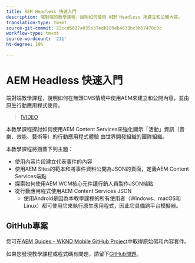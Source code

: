 ```yaml
---
title: AEM Headless 快速入門
description: 端對端的教學課程，說明如何使用 AEM Headless 來建立和公開內容。
translation-type: tm+mt
source-git-commit: 22ccd6627a035b37edb180eb4633bc3b57470c0c
workflow-type: tm+mt
source-wordcount: '211'
ht-degree: 10%

---
```



# AEM Headless 快速入門

端對端教學課程，說明如何在無頭CMS情境中使用AEM來建立和公開內容，並由原生行動應用程式使用。

>[!VIDEO](https://video.tv.adobe.com/v/28315/?quality=12&learn=on)

本教學課程探討如何使用AEM Content Services來強化顯示「活動」資訊（音樂、效能、藝術等）的行動應用程式體驗 由世界開發組織的團隊組織。

本教學課程將涵蓋下列主題：

* 使用內容片段建立代表事件的內容
* 使用AEM Sites的範本和將事件資料公開為JSON的頁面，定義AEM Content Services端點
* 探索如何使用AEM WCM核心元件讓行銷人員製作JSON端點
* 從行動應用程式使用AEM Content Services JSON
   * 使用Android是因為本教學課程的所有使用者（Windows、macOS和Linux）都可使用它來執行原生應用程式，因此它具備跨平台模擬器。

## GitHub專案

您可在[AEM Guides - WKND Mobile GitHub Project](https://github.com/adobe/aem-guides-wknd-mobile)中取得原始碼和內容套件。

如果您發現教學課程或程式碼有問題，請留下[GitHub問題](https://github.com/adobe/aem-guides-wknd-mobile/issues)。
